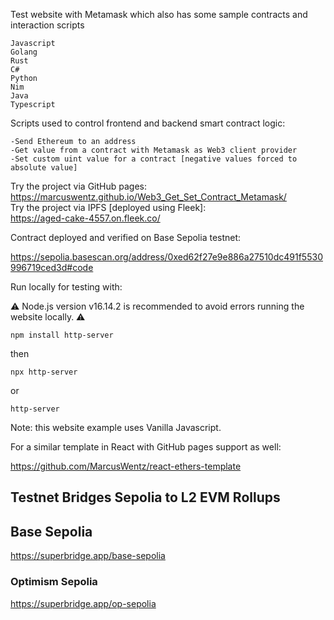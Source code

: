 Test website with Metamask which also has some sample contracts and interaction scripts

```
Javascript
Golang
Rust
C#
Python
Nim
Java
Typescript
```

Scripts used to control frontend and backend smart contract logic:
```
-Send Ethereum to an address
-Get value from a contract with Metamask as Web3 client provider
-Set custom uint value for a contract [negative values forced to absolute value]
```
Try the project via GitHub pages:\
https://marcuswentz.github.io/Web3_Get_Set_Contract_Metamask/ \
Try the project via IPFS [deployed using Fleek]:\
https://aged-cake-4557.on.fleek.co/ 

Contract deployed and verified on Base Sepolia testnet: 

https://sepolia.basescan.org/address/0xed62f27e9e886a27510dc491f5530996719ced3d#code

Run locally for testing with:

⚠️ Node.js version v16.14.2 is recommended to avoid errors running the website locally. ⚠️
```shell
npm install http-server
```
then
```shell
npx http-server
```
or
```shell
http-server
```
Note: this website example uses Vanilla Javascript.

For a similar template in React with GitHub pages support as well:

https://github.com/MarcusWentz/react-ethers-template

## Testnet Bridges Sepolia to L2 EVM Rollups
## Base Sepolia

https://superbridge.app/base-sepolia
### Optimism Sepolia

https://superbridge.app/op-sepolia
